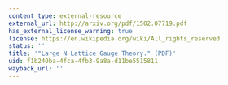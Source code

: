 ```yaml
---
content_type: external-resource
external_url: http://arxiv.org/pdf/1502.07719.pdf
has_external_license_warning: true
license: https://en.wikipedia.org/wiki/All_rights_reserved
status: ''
title: '"Large N Lattice Gauge Theory." (PDF)'
uid: f1b240ba-4fca-4fb3-9a8a-d11be5515811
wayback_url: ''
---
```

